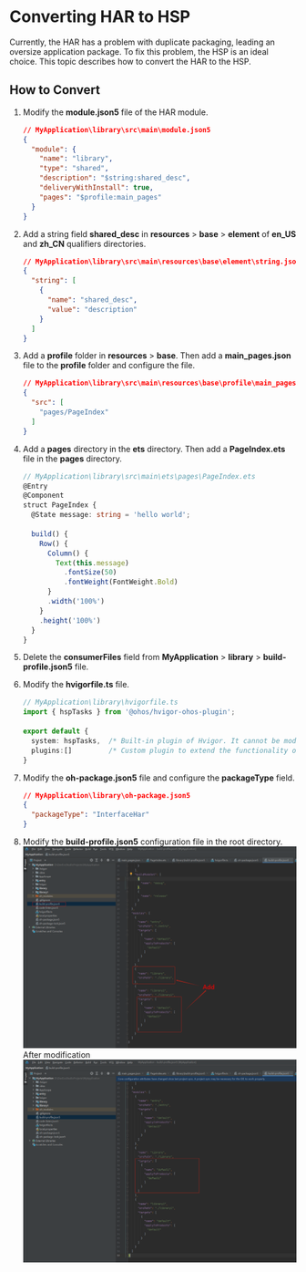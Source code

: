 # Converting HAR to HSP
Currently, the HAR has a problem with duplicate packaging, leading an oversize application package. To fix this problem, the HSP is an ideal choice. This topic describes how to convert the HAR to the HSP.
## How to Convert

1. Modify the **module.json5** file of the HAR module.
    ```json
    // MyApplication\library\src\main\module.json5
    {
      "module": {
        "name": "library",
        "type": "shared",
        "description": "$string:shared_desc",
        "deliveryWithInstall": true,
        "pages": "$profile:main_pages"
      }
    }
    ```

2. Add a string field **shared_desc** in **resources** > **base** > **element** of **en\_US** and **zh\_CN** qualifiers directories.
    ```json
    // MyApplication\library\src\main\resources\base\element\string.json
    {
      "string": [
        {
          "name": "shared_desc",
          "value": "description"
        }
      ]
    }
    ```

3. Add a **profile** folder in **resources** > **base**. Then add a **main_pages.json** file to the **profile** folder and configure the file.
    ```json
    // MyApplication\library\src\main\resources\base\profile\main_pages.json
    {
      "src": [
        "pages/PageIndex"
      ]
    }
    ```

4. Add a **pages** directory in the **ets** directory. Then add a **PageIndex.ets** file in the **pages** directory.
    ```ts
    // MyApplication\library\src\main\ets\pages\PageIndex.ets
    @Entry
    @Component
    struct PageIndex {
      @State message: string = 'hello world';

      build() {
        Row() {
          Column() {
            Text(this.message)
              .fontSize(50)
              .fontWeight(FontWeight.Bold)
          }
          .width('100%')
        }
        .height('100%')
      }
    }
    ```

5. Delete the **consumerFiles** field from **MyApplication** > **library** > **build-profile.json5** file.

6. Modify the **hvigorfile.ts** file.
    ```ts
    // MyApplication\library\hvigorfile.ts
    import { hspTasks } from '@ohos/hvigor-ohos-plugin';

    export default {
      system: hspTasks,  /* Built-in plugin of Hvigor. It cannot be modified. */
      plugins:[]         /* Custom plugin to extend the functionality of Hvigor. */
    }
    ```

7. Modify the **oh-package.json5** file and configure the **packageType** field.
    ```json
    // MyApplication\library\oh-package.json5
    {
      "packageType": "InterfaceHar"
    }
    ```

8. Modify the **build-profile.json5** configuration file in the root directory.
![har-to-hsp-8-1.png](figures/har-to-hsp-8-1.png)
After modification
![har-to-hsp-8-2.png](figures/har-to-hsp-8-2.png)
